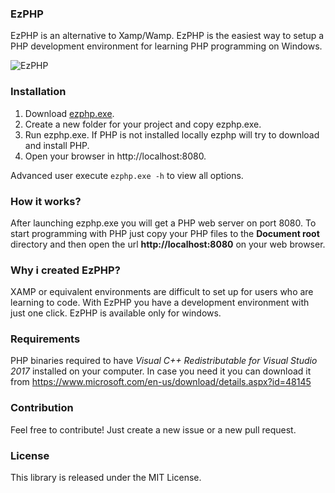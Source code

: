 ### EzPHP

EzPHP is an alternative to Xamp/Wamp. EzPHP is the easiest way to setup a PHP development environment for learning PHP programming on Windows.

![EzPHP](https://raw.githubusercontent.com/marcomilon/ezphp/master/ezphp.png)

### Installation

1. Download [ezphp.exe](https://github.com/marcomilon/ezphp/releases/download/1.1.1/ezphp.exe).
2. Create a new folder for your project and copy ezphp.exe.
3. Run ezphp.exe. If PHP is not installed locally ezphp will try to download and install PHP.
4. Open your browser in http://localhost:8080. 

Advanced user execute `ezphp.exe -h` to view all options.

### How it works?

After launching ezphp.exe you will get a PHP web server on port 8080. 
To start programming with PHP just copy your PHP files to the **Document root** directory and then open the url **http://localhost:8080** on your web browser.

### Why i created EzPHP?

XAMP or equivalent environments are difficult to set up for users who are learning to code. With EzPHP you have a development environment with just one click.
EzPHP is available only for windows.

### Requirements

PHP binaries required to have *Visual C++ Redistributable for Visual Studio 2017* installed on your computer.
In case you need it you can download it from https://www.microsoft.com/en-us/download/details.aspx?id=48145

### Contribution

Feel free to contribute! Just create a new issue or a new pull request.

### License

This library is released under the MIT License.

